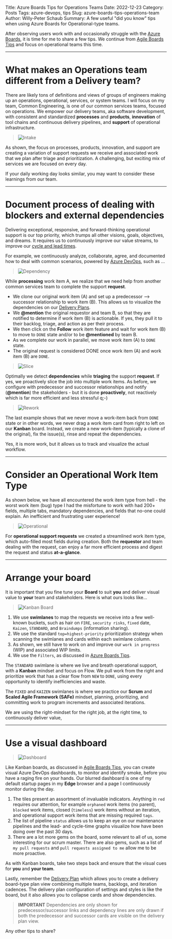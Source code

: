 Title: Azure Boards Tips for Operations Teams
Date: 2022-12-23
Category: Posts 
Tags: azure-devops, tips
Slug: azure-boards-tips-operations-team
Author: Willy-Peter Schaub
Summary: A few useful "did you know" tips when using Azure Boards for Operational-type teams.

After observing users work with and occasionally struggle with the [Azure Boards](https://azure.microsoft.com/en-ca/products/devops/boards/), it is time for me to share a few tips. We continue from [Agile Boards Tips](/agile-boards-tips.html) and focus on operational teams this time.

---

# What makes an Operations team different from a Delivery team?

There are likely tons of definitions and views of groups of engineers making up an operations, operational, services, or system teams. I will focus on my team, Common Engineering, is one of our common services teams, focused on operations. We empower our delivery teams, aka software development, with consistent and standardized **processes** and **products**, **innovation** of tool chains and continuous delivery pipelines, and **support** of operational infrastructure.

> ![Intake](../images/azure-boards-tips-operations-teams-1.png) 

As shown, the focus on processes, products, innovation, and support are creating a  variation of support requests we receive and associated work that we plan after triage and prioritization. A challenging, but exciting mix of services we are focused on every day. 

If your daily working day looks similar, you may want to consider these learnings from our team.

---

# Document process of dealing with blockers and external dependencies

Delivering exceptional, responsive, and forward-thinking operational support is our top priority, which trumps all other visions, goals, objectives, and dreams. It requires us to continuously improve our value streams, to improve our [cycle and lead times](https://www.agile-academy.com/en/agile-dictionary/lead-time-vs-cycle-time/). 

For example, we continuously analyze, collaborate, agree, and documented how to deal with common scenarios, powered by [Azure DevOps](), such as ...

> ![Dependency](../images/azure-boards-tips-operations-teams-2a.png) 

While **processing** work item A, we realize that we need help from another common services team to complete the support **request**. 

- We clone our original work item (A) and set up a predecessor --> successor relationship to work item (B). This allows us to visualize the dependencies on our [Delivery Plans](https://learn.microsoft.com/en-in/azure/devops/boards/plans/review-team-plans?view=azure-devops).
- We **@mention** the original requestor and team B, so that they are notified to determine if work item (B) is actionable. If yes, they pull it to their backlog, triage, and action as per their process.
- We then click on the **Follow** work item feature and wait for work item (B) to move to ```DONE``` state and/or to be **@mentioned** by team B.  
- As we complete our work in parallel, we move work item (A) to ```DONE``` state.
- The original request is considered DONE once work item (A) and work item (B) are ```DONE```.

> ![Slice](../images/azure-boards-tips-operations-teams-2b.png) 

Optimally we detect **dependencies** while **triaging** the support **request**. If yes, we proactively slice the job into multiple work items. As before, we configure with predecessor and successor relationships and notify (**@mention**) the stakeholders - but it is done **proactively**, not reactively which is far more efficient and less stressful q;-)

> ![Rework](../images/azure-boards-tips-operations-teams-2c.png) 

The last example shows that we never move a work-item back from ```DONE``` state or in other words, we never drag a work item card from right to left on our **Kanban** board. Instead, we create a new work-item (typically a clone of the original), fix the issue(s), rinse and repeat the dependencies.

Yes, it is more work, but it allows us to track and visualize the actual workflow.

---

# Consider an Operational Work Item Type

As shown below, we have all encountered the work item type from hell - the worst work item (bug) type I had the misfortune to work with had 200+ fields, multiple tabs, mandatory dependencies, and fields that no-one could explain. An inefficient and frustrating user experience!

> ![Operational](../images/azure-boards-tips-operations-teams-3.png) 

For **operational support requests** we created a streamlined work item type, which auto-filled most fields during creation. Both the **requestor** and  team dealing with the request, can enjoy a far more efficient process and digest the request and status **at-a-glance**.

---

# Arrange your board

It is important that you fine tune your **Board** to suit **you** and deliver visual value to **your** team and stakeholders. Here is what ours looks like...

> ![Kanban Board](../images/azure-boards-tips-operations-teams-4.png) 

1. We use **swimlanes** to map the requests we receive into a few well-known buckets, such as hair on ```FIRE```, ```security risks```, ```fixed``` date, ```Kaizen```, ```STANDARD```, and ```Braindumps``` (information sharing).
2. We use the standard ```top=highest-priority``` prioritization strategy when scanning the swimlanes and cards within each swimlane column.
3. As shown, we still have to work on and improve our ```work in progress``` (WIP) and associated WIP limits.
4. We use the ```Filters```, as discussed in [Azure Boards Tips](/azure-boards-tips.html).

The ```STANDARD``` swimlane is where we live and breath operational support, with a **Kanban** mindset and focus on Flow. We pull work from the right and prioritize work that has a clear flow from ```NEW``` to ```DONE```, using every opportunity to identify inefficiencies and waste.

The ```FIXED``` and ```KAIZEN``` swimlanes is where we practice our **Scrum** and **Scaled Agile Framework (SAFe)** mindset, planning, prioritizing, and committing work to program increments and associated iterations.  

We are using the right-mindset for the right job, at the right time, to continuously deliver value,

---

# Use a visual dashboard

> ![Dashboard](../images/azure-boards-tips-operations-teams-5.png)

Like Kanban boards, as discussed in [Agile Boards Tips](/agile-boards-tips.html), you can create visual Azure DevOps dashboards, to monitor and identify smoke, before you have a raging fire on your hands. Our blurred dashboard is one of my default startup pages in my **Edge** browser and a page I continuously monitor during the day.

1. The tiles present an assortment of invaluable indicators. Anything in ```red``` requires our attention, for example ```orphaned``` work items (no parent), ```blocked``` work items, closed (```timeless```) work items without an iteration, and operational support work items that are missing required ```tags```.
2. The list of pipeline ```status``` allows us to keep an eye on our maintenance pipelines and the lead- and cycle-time graphs visualize how have been doing over the past 30 days.
3. There are a lot more gems on the board, some relevant to all of us, some interesting for our scrum master. There are also gems, such as a list of ```my pull requests``` and ```pull requests assigned to me``` allow me to be more proactive.

As with Kanban boards, take two steps back and ensure that the visual cues for **you** and **your team**.

Lastly, remember the [Delivery Plan](https://learn.microsoft.com/en-in/azure/devops/boards/plans/review-team-plans?view=azure-devops) which allows you to create a delivery board-type plan view combining multiple teams, backlogs, and iteration cadences. The delivery plan configuration of settings and styles is like the board, but it also allows you to collapse cards and show dependencies.

> **IMPORTANT**
> Dependencies are only shown for predecessor/successor links and dependency lines are only drawn if both the predecessor and successor cards are visible on the delivery plan view.

Any other tips to share?

